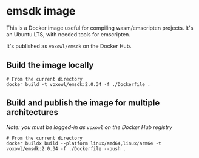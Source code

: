 # emsdk image 

This is a Docker image useful for compiling wasm/emscripten projects.
It's an Ubuntu LTS, with needed tools for emscripten.

It's published as `voxowl/emsdk` on the Docker Hub.

## Build the image locally

```shell
# From the current directory
docker build -t voxowl/emsdk:2.0.34 -f ./Dockerfile .
```

## Build and publish the image for multiple architectures

*Note: you must be logged-in as `voxowl` on the Docker Hub registry*

```shell
# From the current directory
docker buildx build --platform linux/amd64,linux/arm64 -t voxowl/emsdk:2.0.34 -f ./Dockerfile --push .
```